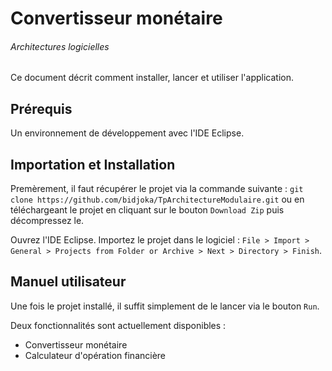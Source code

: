 # Convertisseur monétaire
###### Architectures logicielles
Ce document décrit comment installer, lancer et utiliser l'application.

## Prérequis
Un environnement de développement avec l'IDE Eclipse.

## Importation et Installation
Premèrement, il faut récupérer le projet via la commande suivante : `git clone https://github.com/bidjoka/TpArchitectureModulaire.git` ou en téléchargeant le projet en cliquant sur le bouton `Download Zip` puis décompressez le.

Ouvrez l'IDE Eclipse. Importez le projet dans le logiciel : `File > Import > General > Projects from Folder or Archive > Next > Directory > Finish`.

## Manuel utilisateur
Une fois le projet installé, il suffit simplement de le lancer via le bouton `Run`.

Deux fonctionnalités sont actuellement disponibles :
- Convertisseur monétaire
- Calculateur d'opération financière

